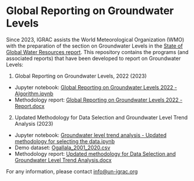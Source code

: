 # Global Reporting on Groundwater Levels
Since 2023, IGRAC assists the World Meteorological Organization (WMO) with the preparation of the section on Groundwater Levels in the [State of Global Water Resources report](https://wmo.int/publication-series/state-of-global-water-resources). This repository contains the programs (and associated reports) that have been developed to report on Groundwater Levels:
1) Global Reporting on Groundwater Levels, 2022 (2023)
- Jupyter notebook: [Global Reporting on Groundwater Levels 2022 - Algorithm.ipynb](https://github.com/UNIGRAC/Global-Reporting-Groundwater-Levels/blob/e75117cd11ec13a6b8fb32e8610fd35af9e341bc/Global%20Reporting%20on%20Groundwater%20Levels%202022%20-%20Algorithm.ipynb)
- Methodology report: [Global Reporting on Groundwater Levels 2022 - Report.docx](https://github.com/UNIGRAC/Global-Reporting-Groundwater-Levels/blob/ac831a6615600f63633a0477c6e059d9958a1d79/Global%20Reporting%20on%20Groundwater%20Levels%202022%20-%20Report.docx)

2) Updated Methodology for Data Selection and Groundwater Level Trend Analysis (2023)

- Jupyter notebook: [Groundwater level trend analysis - Updated methodology for selecting the data.ipynb](https://github.com/UNIGRAC/Global-Reporting-Groundwater-Levels/blob/b3e4c6bccfe4d3b903159db3dad25c6f26054f7e/Groundwater%20level%20trend%20analysis%20-%20Updated%20methodology%20for%20selecting%20the%20data.ipynb)
- Demo dataset: [Ogallala_2001_2020.csv](https://github.com/UNIGRAC/Global-Reporting-Groundwater-Levels/blob/e7505cbc2b06735f20f15a3ba332f29aba60c570/Ogallala_2001_2020.csv) 
- Methodology report: [Updated methodology for Data Selection and Groundwater Level Trend Analysis.docx](https://github.com/UNIGRAC/Global-Reporting-Groundwater-Levels/blob/da67e04f85a09d1af1abbacad4e79a4a3218ae1c/Updated%20methodology%20for%20Data%20Selection%20and%20Groundwater%20Level%20Trend%20Analysis.docx)




For any information, please contact info@un-igrac.org

